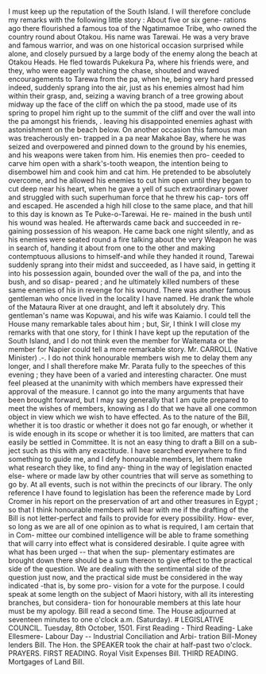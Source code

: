 I must keep up the reputation of the South Island. I will therefore conclude my remarks with the following little story : About five or six gene- rations ago there flourished a famous toa of the Ngatimamoe Tribe, who owned the country round about Otakou. His name was Tarewai. He was a very brave and famous warrior, and was on one historical occasion surprised while alone, and closely pursued by a large body of the enemy along the beach at Otakou Heads. He fled towards Pukekura Pa, where his friends were, and they, who were eagerly watching the chase, shouted and waved encouragements to Tarewa from the pa, when he, being very hard pressed indeed, suddenly sprang into the air, just as his enemies almost had him within their grasp, and, seizing a waving branch of a tree growing about midway up the face of the cliff on which the pa stood, made use of its spring to propel him right up to the summit of the cliff and over the wall into the pa amongst his friends, . leaving his disappointed enemies aghast with astonishment on the beach below. On another occasion this famous man was treacherously en- trapped in a pa near Makahoe Bay, where he was seized and overpowered and pinned down to the ground by his enemies, and his weapons were taken from him. His enemies then pro- ceeded to carve him open with a shark's-tooth weapon, the intention being to disembowel him and cook him and cat him. He pretended to be absolutely overcome, and he allowed his enemies to cut him open until they began to cut deep near his heart, when he gave a yell of such extraordinary power and struggled with such superhuman force that he threw his cap- tors off and escaped. He ascended a high hill close to the same place, and that hill to this day is known as Te Puke-o-Tarewai. He re- mained in the bush until his wound was healed. He afterwards came back and succeeded in re- gaining possession of his weapon. He came back one night silently, and as his enemies were seated round a fire talking about the very Weapon he was in search of, handing it about from one to the other and making contemptuous allusions to himself-and while they handed it round, Tarewai suddenly sprang into their midst and succeeded, as I have said, in getting it into his possession again, bounded over the wall of the pa, and into the bush, and so disap- peared ; and he ultimately killed numbers of these same enemies of his in revenge for his wound. There was another famous gentleman who once lived in the locality I have named. He drank the whole of the Mataura River at one draught, and left it absolutely dry. This gentleman's name was Kopuwai, and his wife was Kaiamio. I could tell the House many remarkable tales about him ; but, Sir, I think I will close my remarks with that one story, for I think I have kept up the reputation of the South Island, and I do not think even the member for Waitemata or the member for Napier could tell a more remarkable story. Mr. CARROLL (Native Minister) .-. I do not think honourable members wish me to delay them any longer, and I shall therefore make Mr. Parata fully to the speeches of this evening ; they have been of a varied and interesting character. One must feel pleased at the unanimity with which members have expressed their approval of the measure. I cannot go into the many arguments that have been brought forward, but I may say generally that I am quite prepared to meet the wishes of members, knowing as I do that we have all one common object in view which we wish to have effected. As to the nature of the Bill, whether it is too drastic or whether it does not go far enough, or whether it is wide enough in its scope or whether it is too limited, are matters that can easily be settled in Committee. It is not an easy thing to draft a Bill on a sub- ject such as this with any exactitude. I have searched everywhere to find something to guide me, and I defy honourable members, let them make what research they like, to find any- thing in the way of legislation enacted else- where or made law by other countries that will serve as something to go by. At all events, such is not within the precincts of our library. The only reference I have found to legislation has been the reference made by Lord Cromer in his report on the preservation of art and other treasures in Egypt ; so that I think honourable members will hear with me if the drafting of the Bill is not letter-perfect and fails to provide for every possibility. How- ever, so long as we are all of one opinion as to what is required, I am certain that in Com- mittee our combined intelligence will be able to frame something that will carry into effect what is considered desirable. I quite agree with what has been urged -- that when the sup- plementary estimates are brought down there should be a sum thereon to give effect to the practical side of the question. We are dealing with the sentimental side of the question just now, and the practical side must be considered in the way indicated -that is, by some pro- vision for a vote for the purpose. I could speak at some length on the subject of Maori history, with all its interesting branches, but considera- tion for honourable members at this late hour must be my apology. Bill read a second time. The House adjourned at seventeen minutes to one o'clock a.m. (Saturday). # LEGISLATIVE COUNCIL. Tuesday, 8th October, 1501. First Reading - Third Reading- Lake Ellesmere- Labour Day -- Industrial Conciliation and Arbi- tration Bill-Money lenders Bill. The Hon. the SPEAKER took the chair at half-past two o'clock. PRAYERS. FIRST READING. Royal Visit Expenses Bill. THIRD READING. Mortgages of Land Bill. 